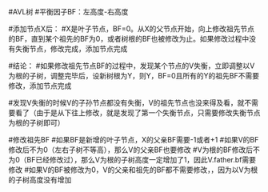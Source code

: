 #AVL树
#平衡因子BF：左高度-右高度

#添加节点X后：
#X是叶子节点，BF=0。从X的父节点开始，向上修改祖先节点的BF，直到某个祖先的BF为0，或者树根的BF也被修改为止。如果修改过程中没有失衡节点，修改完成，添加节点完成

#结论：
#如果修改祖先节点BF的过程中，发现某个节点的V失衡，立即调整以V为根的子树，调整完毕后，设新树根为Y，则Y，BF=0且所有的Y的祖先BF不需要修改，添加节点完成

#发现V失衡的时候V的子孙节点都没有失衡，V的祖先节点也没来得及看，就不需要看了（由于是从下往上修改，就是发现了第一个失衡节点，只需要修改失衡节点为根的子树即可）


#修改祖先BF
#如果BF是新增的叶子节点，X的父亲BF需要-1或者+1
#如果V的BF修改后不为0（左右子树不等高），那么V的父亲BF也要修改
#V为根的BF修改后不为0（BF已经修改过），那么V为根的子树高度一定增加了1，因此V.father.bf需要修改
#如果V的BF被修改为0，V的父亲和祖先的BF都不需要修改，，因为以V为根的子树高度没有增加

